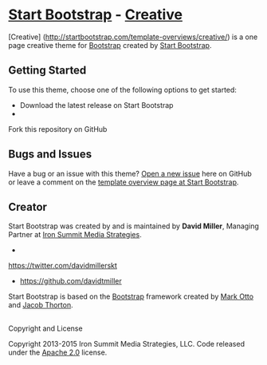 # [Start Bootstrap](http://startbootstrap.com/) - [Creative](http://startbootstrap.com/template-overviews/creative/)

[Creative]
(http://startbootstrap.com/template-overviews/creative/) is a one page creative theme for [Bootstrap](http://getbootstrap.com/)
 created by [Start Bootstrap](http://startbootstrap.com/).

## Getting Started

To use this theme, choose one of the following options
 to get started:

* Download the latest release on Start Bootstrap
*
 Fork this repository on GitHub

## Bugs and Issues

Have a bug or an issue with this theme? 
[Open a new issue](https://github.com/IronSummitMedia/startbootstrap-creative/issues) here on GitHub or leave a comment on the 
[template overview page at Start Bootstrap](http://startbootstrap.com/template-overviews/creative/).

## Creator

Start Bootstrap was created by 
and is maintained by **David Miller**, Managing Partner at [Iron Summit Media Strategies](http://www.ironsummitmedia.com/).

* 
https://twitter.com/davidmillerskt
* https://github.com/davidtmiller

Start Bootstrap is based on the [Bootstrap](http://getbootstrap.com/) 
framework created by [Mark Otto](https://twitter.com/mdo) and [Jacob Thorton](https://twitter.com/fat).

##
 Copyright and License

Copyright 2013-2015 Iron Summit Media Strategies,
 LLC. Code released under the [Apache 2.0](https://github.com/IronSummitMedia/startbootstrap-creative/blob/gh-pages/LICENSE) license.
